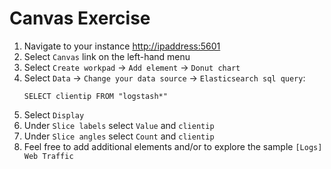 # Canvas Exercise

1. Navigate to your instance [http://ipaddress:5601](http://ipaddress:5601)
2. Select `Canvas` link on the left-hand menu
3. Select `Create workpad` -&gt; `Add element` -&gt; `Donut chart`
4. Select `Data` -&gt; `Change your data source` -&gt; `Elasticsearch sql query`:
   ```
   SELECT clientip FROM "logstash*"
   ```
5. Select `Display`
6. Under `Slice labels` select `Value` and `clientip`
7. Under `Slice angles` select `Count` and `clientip`
8. Feel free to add additional elements and/or to explore the sample `[Logs] Web Traffic`




